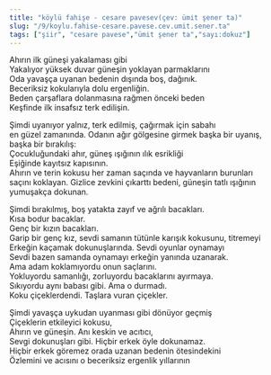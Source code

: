 ```yaml
---
title: "köylü fahişe - cesare pavesev(çev: ümit şener ta)"
slug: "/9/koylu.fahise-cesare.pavese.cev.umit.sener.ta"
tags: ["şiir", "cesare pavese","ümit şener ta","sayı:dokuz"]
---
```

Ahırın ilk güneşi yakalaması gibi  
Yakalıyor yüksek duvar güneşin yoklayan parmaklarını\
Oda yavaşça uyanan bedenin dışında boş, dağınık.\
Beceriksiz kokularıyla dolu ergenliğin.\
Beden çarşaflara dolanmasına rağmen önceki beden\
Keşfinde ilk insafsız terk edilişin.

Şimdi uyanıyor yalnız, terk edilmiş, çağırmak için sabahı\
en güzel zamanında. Odanın ağır gölgesine girmek başka bir uyanış,\
başka bir bırakılış:\
Çocukluğundaki ahır, güneş ışığının ılık esrikliği\
Eşiğinde kayıtsız kapısının.\
Ahırın ve terin kokusu her zaman saçında ve hayvanların burunları\
saçını koklayan. Gizlice zevkini çıkarttı bedeni, güneşin tatlı
ışığının\
yumuşakça dokunan.

Şimdi bırakılmış, boş yatakta zayıf ve ağrılı bacakları.\
Kısa bodur bacaklar.\
Genç bir kızın bacakları.\
Garip bir genç kız, sevdi samanın tütünle karışık kokusunu, titremeyi\
Erkeğin kaçamak dokunuşlarında. Sevdi oyunlar oynamayı\
Sevdi bazen samanda oynamayı erkeğin yanında uzanarak.\
Ama adam koklamıyordu onun saçlarını.\
Yokluyordu samanlığı, zorluyordu bacaklarını ayırmaya.\
Sıkıyordu aynı babası gibi. Ama o durmadı.\
Koku çiçeklerdendi. Taşlara vuran çiçekler.

Şimdi yavaşça uykudan uyanması gibi dönüyor geçmiş\
Çiçeklerin etkileyici kokusu,\
Ahırın ve güneşin. Anı keskin ve acıtıcı,\
Sevgi dokunuşları gibi. Hiçbir erkek öyle dokunamaz.\
Hiçbir erkek göremez orada uzanan bedenin ötesindekini\
Özlemini ve acısını o beceriksiz ergenlik yıllarının
